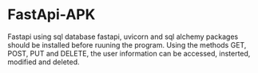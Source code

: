 # FastApi-APK
Fastapi using sql database
fastapi, uvicorn and sql alchemy packages should be installed before ruuning the program. Using the methods GET, POST, PUT and DELETE, the user information can be accessed, insterted, modified and deleted.
